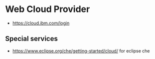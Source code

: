 # Web Cloud Provider

* https://cloud.ibm.com/login


## Special services

* https://www.eclipse.org/che/getting-started/cloud/ for eclipse che
